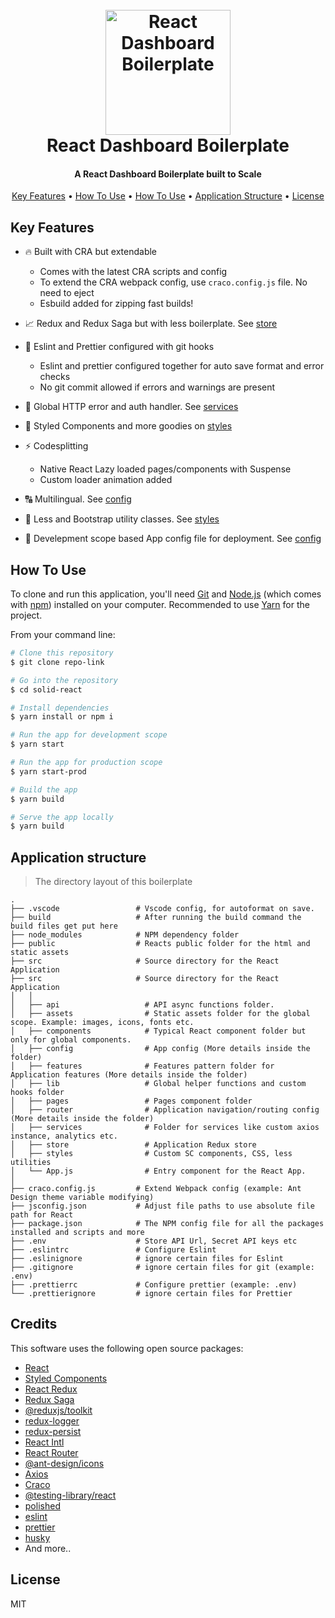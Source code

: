 <h1 align="center">
  <br>
  <img src="https://i.imgur.com/7nkwu15.png" alt="React Dashboard Boilerplate" width="200">
  <br>
    React Dashboard Boilerplate
  <br>
</h1>

<h4 align="center">A React Dashboard Boilerplate built to Scale</h4>

<p align="center">
  <a href="#key-features">Key Features</a> •
  <a href="#how-to-use">How To Use</a> •
  <a href="#how-to-use">How To Use</a> •
  <a href="#application-structure">Application Structure</a> •
  <a href="#license">License</a>
</p>

## Key Features

- :fire: Built with CRA but extendable
  - Comes with the latest CRA scripts and config
  - To extend the CRA webpack config, use `craco.config.js` file. No need to eject
  - Esbuild added for zipping fast builds!
- :chart_with_upwards_trend: Redux and Redux Saga but with less boilerplate. See <a href="/src/store">store</a>


- :cop: Eslint and Prettier configured with git hooks

  - Eslint and prettier configured together for auto save format and error checks
  - No git commit allowed if errors and warnings are present

- :raised_hands: Global HTTP error and auth handler. See <a href="/src/services">services</a>

- :nail_care: Styled Components and more goodies on <a href="/src/styles">styles</a>

- :zap: Codesplitting

  - Native React Lazy loaded pages/components with Suspense
  - Custom loader animation added

- :capital_abcd: Multilingual. See <a href="/src/config">config</a>

- :art: Less and Bootstrap utility classes. See <a href="/src/styles">styles</a>

- :rocket: Develepment scope based App config file for deployment. See <a href="/src/config">config</a>

## How To Use

To clone and run this application, you'll need [Git](https://git-scm.com) and [Node.js](https://nodejs.org/en/download/) (which comes with [npm](http://npmjs.com)) installed on your computer. Recommended to use [Yarn](https://classic.yarnpkg.com/en/docs/install/#windows-stable) for the project.

From your command line:

```bash
# Clone this repository
$ git clone repo-link

# Go into the repository
$ cd solid-react

# Install dependencies
$ yarn install or npm i

# Run the app for development scope
$ yarn start

# Run the app for production scope
$ yarn start-prod

# Build the app
$ yarn build

# Serve the app locally
$ yarn build


```

## Application structure

> The directory layout of this boilerplate

    .
    ├── .vscode                 # Vscode config, for autoformat on save.
    ├── build                   # After running the build command the build files get put here
    ├── node_modules            # NPM dependency folder
    ├── public                  # Reacts public folder for the html and static assets
    ├── src                     # Source directory for the React Application
    ├── src                     # Source directory for the React Application
    │   │
    │   ├── api                   # API async functions folder.
    │   ├── assets                # Static assets folder for the global scope. Example: images, icons, fonts etc.
    │   ├── components            # Typical React component folder but only for global components.
    │   ├── config                # App config (More details inside the folder)
    │   ├── features              # Features pattern folder for Application features (More details inside the folder)
    │   ├── lib                   # Global helper functions and custom hooks folder
    │   ├── pages                 # Pages component folder
    │   ├── router                # Application navigation/routing config (More details inside the folder)
    │   ├── services              # Folder for services like custom axios instance, analytics etc.
    │   ├── store                 # Application Redux store
    │   ├── styles                # Custom SC components, CSS, less utilities
    │   └── App.js                # Entry component for the React App.
    │
    ├── craco.config.js         # Extend Webpack config (example: Ant Design theme variable modifying)
    ├── jsconfig.json           # Adjust file paths to use absolute file path for React
    ├── package.json            # The NPM config file for all the packages installed and scripts and more
    ├── .env                    # Store API Url, Secret API keys etc
    ├── .eslintrc               # Configure Eslint
    ├── .eslinignore            # ignore certain files for Eslint
    ├── .gitignore              # ignore certain files for git (example: .env)
    ├── .prettierrc             # Configure prettier (example: .env)
    └── .prettierignore         # ignore certain files for Prettier

## Credits

This software uses the following open source packages:

- [React](https://reactjs.org/)
- [Styled Components](https://styled-components.com/)
- [React Redux](https://react-redux.js.org/)
- [Redux Saga](https://redux-saga.js.org/)
- [@reduxjs/toolkit](https://redux-toolkit.js.org/)
- [redux-logger](https://github.com/LogRocket/redux-logger)
- [redux-persist](https://github.com/rt2zz/redux-persist)
- [React Intl](https://formatjs.io/docs/react-intl/)
- [React Router](https://reactrouter.com/)
- [@ant-design/icons](https://github.com/ant-design/ant-design-icons)
- [Axios](https://github.com/axios/axios)
- [Craco](https://github.com/gsoft-inc/craco)
- [@testing-library/react](https://testing-library.com/docs/react-testing-library/intro/)
- [polished](https://polished.js.org/docs/)
- [eslint](https://eslint.org/)
- [prettier](https://prettier.io/)
- [husky](https://typicode.github.io/husky/#/)
- And more..

## License

MIT
